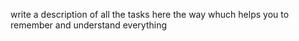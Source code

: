 write a description of all the tasks here the way whuch helps you to remember and understand everything
